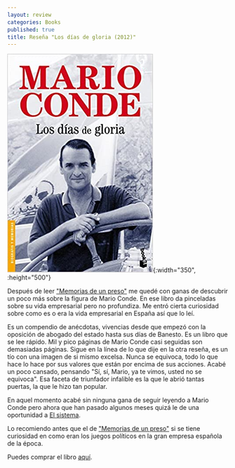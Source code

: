 ```yaml
---
layout: review
categories: Books
published: true
title: Reseña "Los días de gloria (2012)"
---
```

![](/assets/losdasdegloriadivulgacinbiografasymemorias.jpg){:width="350", :height="500"}

Después de leer ["Memorias de un preso"](/books/2021/07/02/memoriasdeunpresomrbiografas.html) me quedé con ganas de descubrir un poco más sobre la figura de Mario Conde. En ese libro da pinceladas sobre su vida empresarial pero no profundiza. Me entró cierta curiosidad sobre como es o era la vida empresarial en España así que lo leí.

Es un compendio de anécdotas, vivencias desde que empezó con la oposición de abogado del estado hasta sus días de Banesto. Es un libro que se lee rápido. Mil y pico páginas de Mario Conde casi seguidas son demasiadas páginas. Sigue en la línea de lo que dije en la otra reseña, es un tío con una imagen de si mismo excelsa. Nunca se equivoca, todo lo que hace lo hace por sus valores que están por encima de sus acciones. Acabé un poco cansado, pensando "Sí, sí, Mario, ya te vimos, usted no se equivoca". Esa faceta de triunfador infalible es la que le abrió tantas puertas, la que le hizo tan popular.

En aquel momento acabé sin ninguna gana de seguir leyendo a Mario Conde pero ahora que han pasado algunos meses quizá le de una oportunidad a [El sistema](https://www.amazon.es/dp/8427038798).

Lo recomiendo antes que el de ["Memorias de un preso"](/books/2021/07/02/memoriasdeunpresomrbiografas.html) si se tiene curiosidad en como eran los juegos políticos en la gran empresa española de la época.

Puedes comprar el libro [aquí](https://amazon.es/dp/8427038801).

